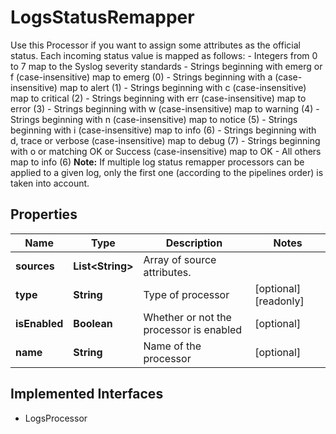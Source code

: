 

# LogsStatusRemapper

Use this Processor if you want to assign some attributes as the official status. Each incoming status value is mapped as follows:    - Integers from 0 to 7 map to the Syslog severity standards    - Strings beginning with emerg or f (case-insensitive) map to emerg (0)    - Strings beginning with a (case-insensitive) map to alert (1)    - Strings beginning with c (case-insensitive) map to critical (2)    - Strings beginning with err (case-insensitive) map to error (3)    - Strings beginning with w (case-insensitive) map to warning (4)    - Strings beginning with n (case-insensitive) map to notice (5)    - Strings beginning with i (case-insensitive) map to info (6)    - Strings beginning with d, trace or verbose (case-insensitive) map to debug (7)    - Strings beginning with o or matching OK or Success (case-insensitive) map to OK    - All others map to info (6)    **Note:** If multiple log status remapper processors can be applied to a given log, only the first one (according to the pipelines order) is taken into account.
## Properties

Name | Type | Description | Notes
------------ | ------------- | ------------- | -------------
**sources** | **List&lt;String&gt;** | Array of source attributes. | 
**type** | **String** | Type of processor |  [optional] [readonly]
**isEnabled** | **Boolean** | Whether or not the processor is enabled |  [optional]
**name** | **String** | Name of the processor |  [optional]


## Implemented Interfaces

* LogsProcessor


